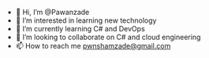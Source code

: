 - 👋 Hi, I’m @Pawanzade
- 👀 I’m interested in learning new technology
- 🌱 I’m currently learning C# and DevOps
- 💞️ I’m looking to collaborate on C# and cloud engineering
- 📫 How to reach me pwnshamzade@gmail.com

<!---
Pawanzade/Pawanzade is a ✨ special ✨ repository because its `README.md` (this file) appears on your GitHub profile.
You can click the Preview link to take a look at your changes.
--->
